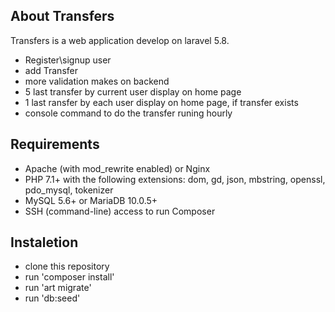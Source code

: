 


## About Transfers

Transfers is a web application develop on laravel 5.8.

- Register\signup user
- add Transfer
- more validation makes on backend
- 5 last transfer by current user display on home page
- 1 last ransfer by each user display on home page, if transfer exists
- console command to do the transfer runing hourly

## Requirements

- Apache (with mod_rewrite enabled) or Nginx
- PHP 7.1+ with the following extensions: dom, gd, json, mbstring, openssl, pdo_mysql, tokenizer
- MySQL 5.6+ or MariaDB 10.0.5+
- SSH (command-line) access to run Composer

## Instaletion

- clone this repository
- run 'composer install'
- run 'art migrate'
- run 'db:seed'
